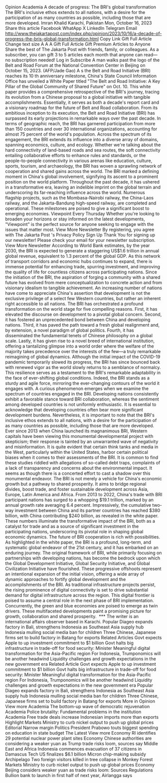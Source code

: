 # 

Opinion
Academia
A decade of progress: The BRI's global transformation
The BRI's inclusive ethos extends to all nations, with a desire for the participation of as many countries as possible, including those that are more developed.
Imran Khalid
Karachi, Pakistan
Mon, October 16, 2023
Share this article
Facebook
WhatApp
X
LinkedIn
Telegram
Email
http://www.thejakartapost.com/index.php/opinion/2023/10/16/a-decade-of-progress-the-bris-global-transformation.html
Copy Link
Gift Full Article
Change text size
A
A
A
Gift Full Article
Gift Premium Articles
to Anyone
Share the best of The Jakarta Post with friends, family, or colleagues. As a subscriber, you can gift 3 to 5 articles each month that anyone can read—no subscription needed!
Log in
Subscribe
A man walks past the logo of the Belt and Road Forum at the National Convention Center in Beijing on October 15, 2023.
(AFP/Jade Gao)
A
s the Belt and Road Initiative (BRI) reaches its 10
th
anniversary milestone, China's State Council Information Office has unveiled a White Paper titled "The Belt and Road Initiative: A Key Pillar of the Global Community of Shared Future" on Oct. 10.
This white paper provides a comprehensive retrospective of the BRI's journey, tracing its evolution from a Chinese proposal to a global initiative with tangible accomplishments. Essentially, it serves as both a decade's report card and a visionary roadmap for the future of Belt and Road collaboration. From its ambitious inception to its execution, the Belt and Road Initiative (BRI) has surpassed its early projections in remarkable ways over the past decade.
In terms of geographic reach, the BRI has garnered participation from more than 150 countries and over 30 international organizations, accounting for almost 75 percent of the world's population. Across the spectrum of its engagement, the BRI extends its influence into a diverse array of domains, spanning economics, culture, and ecology.
Whether we're talking about the hard connectivity of land-based roads and sea routes, the soft connectivity entailing collaborative efforts to enhance rules and standards, or the people-to-people connectivity in various arenas like education, culture, sports, tourism, and archaeology, the BRI has woven a sprawling network of cooperation and shared gains across the world.
The BRI marked a defining moment in China's global involvement, signifying its ascent to a prominent position on the world platform. Throughout the past decade, it has ushered in a transformative era, leaving an indelible imprint on the global terrain and underscoring its far-reaching influence across the world.
Numerous flagship projects, such as the Mombasa-Nairobi railway, the China-Laos railway, and the Jakarta-Bandung high-speed railway, are completed and operational. These milestones are poised to give a significant boost to emerging economies.
Viewpoint
Every Thursday
Whether you're looking to broaden your horizons or stay informed on the latest developments, "Viewpoint" is the perfect source for anyone seeking to engage with the issues that matter most.
View More Newsletter
By registering, you agree with
The Jakarta Post
's
Privacy Policy
Sign Up
Thank You
for signing up our newsletter!
Please check your email for your newsletter subscription.
View More Newsletter
According to World Bank estimates, by the year 2030, the BRI is expected to generate a staggering US$1.6 trillion in annual global revenue, equivalent to 1.3 percent of the global GDP. As this network of transport corridors and economic hubs continues to expand, there is immense potential for enhancing trade, spurring investment, and improving the quality of life for countless citizens across participating nations.
Since the initiation of the BRI, the aspiration of forging a community with a shared future has evolved from mere conceptualization to concrete action and from visionary idealism to tangible achievement. An increasing number of nations have come to appreciate China's assertion that development is not the exclusive privilege of a select few Western countries, but rather an inherent right accessible to all nations.
The BRI has orchestrated a profound transformation on the world stage for five compelling reasons. First, it has elevated the discourse on development to a pivotal global concern. Second, it has fostered an unprecedented bond between China and developing nations.
Third, it has paved the path toward a fresh global realignment and, by extension, a novel paradigm of global politics. Fourth, it has disseminated the fundamental tenets of Chinese philosophy on a global scale.
Lastly, it has given rise to a novel breed of international institution, offering a tantalizing glimpse into a world order where the welfare of the majority takes precedence over the interests of the few—a truly remarkable reimagining of global dynamics.
Although the initial impact of the COVID-19 pandemic temporarily slowed its progress, the BRI has since bounced back with renewed vigor as the world slowly returns to a semblance of normalcy. This resilience serves as a testament to the BRI's remarkable adaptability in the face of ever-shifting global conditions. Indeed, the BRI stands as a sturdy and agile force, mirroring the ever-changing contours of the world it engages with.
A curious phenomenon emerges when we examine the spectrum of countries engaged in the BRI. Developing nations consistently exhibit a favorable stance toward BRI collaboration, whereas the sentiment among developed countries is not uniformly enthusiastic. It is essential to acknowledge that developing countries often bear more significant development burdens.
Nevertheless, it is important to note that the BRI's inclusive ethos extends to all nations, with a desire for the participation of as many countries as possible, including those that are more developed.
Ever since 2013 when China launched its magnanimous BRI, Western capitals have been viewing this monumental developmental project with skepticism; their response is tainted by an unwarranted wave of negativity and misinformation. It is quite evident that certain think tanks and media in the West, particularly within the United States, harbor certain political biases when it comes to their assessments of the BRI.
It is common to find these studies riddled with allegations of so-called debt traps, complaints of a lack of transparency and concerns about the environmental impact. It seems as though there is a concerted effort to cast a shadow over this monumental endeavor.
The BRI is not merely a vehicle for China's economic growth but a pathway to shared prosperity. It aims to bridge regional divides, boost trade, and foster sustainable development across Asia, Europe, Latin America and Africa.
From 2013 to 2022, China's trade with BRI participant nations has surged to a whopping $19.1 trillion, marked by an annual growth rate averaging 6.4 percent. Impressively, the cumulative two-way investment between China and its partner countries has reached $380 billion, with China contributing $240 billion, as revealed in the white paper.
These numbers illuminate the transformative impact of the BRI, both as a catalyst for trade and as a source of significant investment in the participating nations, underscoring its pivotal role in shaping global economic dynamics.
The future of BRI cooperation is rich with possibilities. As highlighted in the white paper, the BRI is a profound, long-term, and systematic global endeavor of the 21st century, and it has embarked on an enduring journey. The original framework of BRI, while primarily focusing on partnerships with developing nations, has become the bedrock upon which the Global Development Initiative, Global Security Initiative, and Global Civilization Initiative have flourished.
These progressive offshoots represent an intentional expansion of the initial vision, offering a wide array of dynamic approaches to fortify global development and the accomplishments of the BRI.
As traditional infrastructure projects persist, the rising prominence of digital connectivity is set to drive substantial demand for digital infrastructure across the region. This digital frontier is poised to assume a central role in the next phase of BRI implementation.
Concurrently, the green and blue economies are poised to emerge as twin drivers. These multifaceted developments paint a promising picture for growth, collaboration and shared prosperity.
&nbsp;***
The writer is an international affairs observer based in Karachi.
Popular
Diageo expands factory in Bali, strengthens Indonesia as Southeast Asia supply hub
Indonesia mulling social media ban for children
Three Chinese, Japanese firms set to build factory in Batang for exports
Related Articles
Govt expects Apple to up investment commitment to $1 billion
Govt halts big infrastructure in trade-off for food security: Minister
Meaningful digital transformation for the Asia-Pacific region
For Indonesia, Trumponomics will be another headwind
Liquidity challenges and growth expectations in the new government era
Related Article
Govt expects Apple to up investment commitment to $1 billion
Govt halts big infrastructure in trade-off for food security: Minister
Meaningful digital transformation for the Asia-Pacific region
For Indonesia, Trumponomics will be another headwind
Liquidity challenges and growth expectations in the new government era
Popular
Diageo expands factory in Bali, strengthens Indonesia as Southeast Asia supply hub
Indonesia mulling social media ban for children
Three Chinese, Japanese firms set to build factory in Batang for exports
More in Opinion
View more
Academia
The bottom-up wave of democratic rejuvenation
Academia
Police brutality: Fundamental problems in the institution
Academia
Free trade deals increase Indonesian imports more than exports
Highlight
Markets
Ministry to curb nickel output to push up global prices
Editorial
Narrow margin
Politics
President Prabowo touts biggest spending on education in state budget
The Latest
View more
Economy
RI identifies 29 potential nuclear power plant sites
Economy
Chinese authorities are considering a weaker yuan as Trump trade risks loom, sources say
Middle East and Africa
Indonesia commences evacuation of 37 citizens in Damascus
Tech
US finalizes $6.1 billion Micron chip-making subsidy
Archipelago
Two foreign visitors killed in tree collapse in Monkey Forest
Markets
Ministry to curb nickel output to push up global prices
Economy
Beijing considers weaker yuan as trade risks loom: Sources
Regulations
Bullion bank to launch in first half of next year, Airlangga says